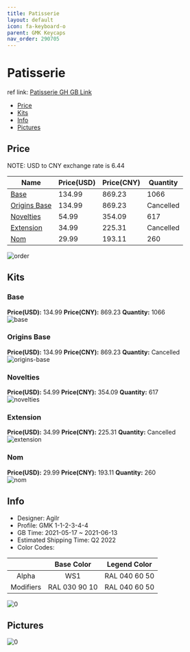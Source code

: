 ```yaml
---
title: Patisserie 
layout: default
icon: fa-keyboard-o
parent: GMK Keycaps
nav_order: 290705
---
```


# Patisserie 

ref link: [Patisserie GH GB Link](https://geekhack.org/index.php?topic=112759.0)

* [Price](#price)
* [Kits](#kits)
* [Info](#info)
* [Pictures](#pictures)

## Price

NOTE: USD to CNY exchange rate is 6.44

| Name          | Price(USD)   |  Price(CNY) | Quantity |
| ------------- | ------------ |  ---------- | -------- |
|[Base](#base)|134.99|869.23|1066|
|[Origins Base](#origins-base)|134.99|869.23|Cancelled|
|[Novelties](#novelties)|54.99|354.09|617|
|[Extension](#extension)|34.99|225.31|Cancelled|
|[Nom](#nom)|29.99|193.11|260|

<img src="{{ 'assets/images/gmk-keycaps/Patisserie/order.png' | relative_url }}" alt="order" class="image featured">

## Kits
### Base  
**Price(USD):** 134.99	**Price(CNY):** 869.23	**Quantity:** 1066  
<img src="{{ 'assets/images/gmk-keycaps/Patisserie/kits_pics/base.png' | relative_url }}" alt="base" class="image featured">

### Origins Base  
**Price(USD):** 134.99	**Price(CNY):** 869.23	**Quantity:** Cancelled  
<img src="{{ 'assets/images/gmk-keycaps/Patisserie/kits_pics/origins-base.png' | relative_url }}" alt="origins-base" class="image featured">

### Novelties  
**Price(USD):** 54.99	**Price(CNY):** 354.09	**Quantity:** 617  
<img src="{{ 'assets/images/gmk-keycaps/Patisserie/kits_pics/novelties.png' | relative_url }}" alt="novelties" class="image featured">

### Extension  
**Price(USD):** 34.99	**Price(CNY):** 225.31	**Quantity:** Cancelled  
<img src="{{ 'assets/images/gmk-keycaps/Patisserie/kits_pics/extension.png' | relative_url }}" alt="extension" class="image featured">

### Nom  
**Price(USD):** 29.99	**Price(CNY):** 193.11	**Quantity:** 260  
<img src="{{ 'assets/images/gmk-keycaps/Patisserie/kits_pics/nom.png' | relative_url }}" alt="nom" class="image featured">

## Info
* Designer: Agilr  
* Profile: GMK 1-1-2-3-4-4  
* GB Time: 2021-05-17 ~ 2021-06-13  
* Estimated Shipping Time: Q2 2022  
* Color Codes:  

| |Base Color     | Legend Color
| :-------------: | :-------------: | :------------:
|Alpha|WS1|RAL 040 60 50
|Modifiers|RAL 030 90 10|RAL 040 60 50

<img src="{{ 'assets/images/gmk-keycaps/Patisserie/0.jpg' | relative_url }}" alt="0" class="image featured">

## Pictures  
<img src="{{ 'assets/images/gmk-keycaps/Patisserie/rendering_pics/0.jpg' | relative_url }}" alt="0" class="image featured">
